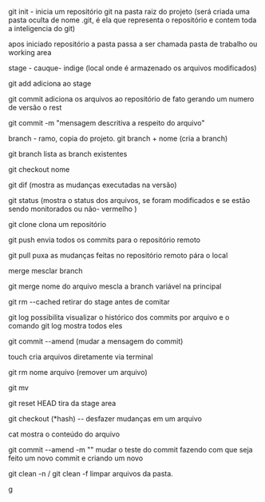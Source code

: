 git init - inicia um repositório git na pasta raiz do projeto (será criada uma pasta oculta de nome .git, é ela que representa o repositório e contem toda a inteligencia do git)

apos iniciado repositório a pasta passa a ser chamada pasta de trabalho ou working area

stage - cauque- indige (local onde é armazenado os arquivos modificados)

git add <arquivo> adiciona ao stage

git commit adiciona os arquivos ao repositório de fato gerando um numero de versão o rest

git commit -m "mensagem descritiva a respeito do arquivo"

branch - ramo, copia do projeto.
git branch + nome (cria a branch)

git branch lista as branch existentes

git checkout nome

git dif (mostra as mudanças executadas na versão)

git status (mostra o status dos arquivos, se foram modificados e se estão sendo monitorados ou não- vermelho )

git clone clona um repositório

git push envia todos os commits para o repositório remoto

git pull puxa as mudanças feitas no repositório remoto pára o local

merge mesclar branch

git merge nome do arquivo mescla a branch variável na principal

git rm --cached <file> retirar do stage antes de comitar

git log <file> possibilita visualizar o histórico dos commits por arquivo e o comando git log mostra todos eles

git commit --amend (mudar a mensagem do commit)

touch cria arquivos diretamente via terminal

git rm nome arquivo (remover um arquivo)

git mv <nome do arquivo antes> <nome do arquivo depois>

git reset HEAD <name> tira da stage area

git checkout (\*hash) -- <name> desfazer mudanças em um arquivo

cat <name archive> mostra o conteúdo do arquivo

git commit --amend -m "" mudar o teste do commit fazendo com que seja feito um novo commit e criando um novo

git clean -n / git clean -f limpar arquivos da pasta.

g

